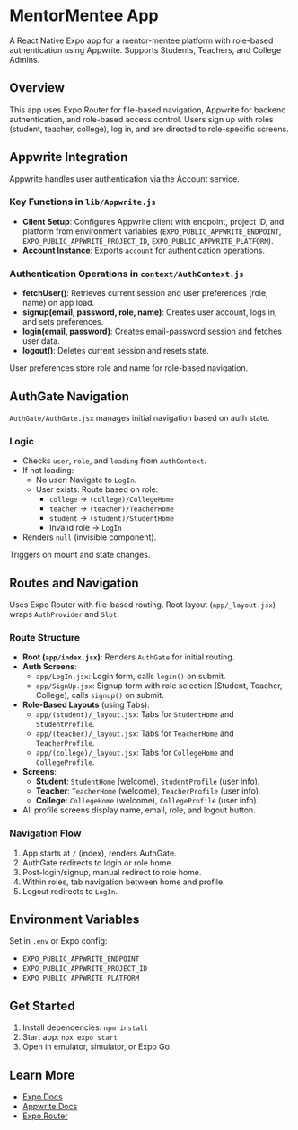 # MentorMentee App

A React Native Expo app for a mentor-mentee platform with role-based authentication using Appwrite. Supports Students, Teachers, and College Admins.

## Overview

This app uses Expo Router for file-based navigation, Appwrite for backend authentication, and role-based access control. Users sign up with roles (student, teacher, college), log in, and are directed to role-specific screens.

## Appwrite Integration

Appwrite handles user authentication via the Account service.

### Key Functions in `lib/Appwrite.js`

- **Client Setup**: Configures Appwrite client with endpoint, project ID, and platform from environment variables (`EXPO_PUBLIC_APPWRITE_ENDPOINT`, `EXPO_PUBLIC_APPWRITE_PROJECT_ID`, `EXPO_PUBLIC_APPWRITE_PLATFORM`).
- **Account Instance**: Exports `account` for authentication operations.

### Authentication Operations in `context/AuthContext.js`

- **fetchUser()**: Retrieves current session and user preferences (role, name) on app load.
- **signup(email, password, role, name)**: Creates user account, logs in, and sets preferences.
- **login(email, password)**: Creates email-password session and fetches user data.
- **logout()**: Deletes current session and resets state.

User preferences store role and name for role-based navigation.

## AuthGate Navigation

`AuthGate/AuthGate.jsx` manages initial navigation based on auth state.

### Logic

- Checks `user`, `role`, and `loading` from `AuthContext`.
- If not loading:
  - No user: Navigate to `LogIn`.
  - User exists: Route based on role:
    - `college` → `(college)/CollegeHome`
    - `teacher` → `(teacher)/TeacherHome`
    - `student` → `(student)/StudentHome`
    - Invalid role → `LogIn`
- Renders `null` (invisible component).

Triggers on mount and state changes.

## Routes and Navigation

Uses Expo Router with file-based routing. Root layout (`app/_layout.jsx`) wraps `AuthProvider` and `Slot`.

### Route Structure

- **Root (`app/index.jsx`)**: Renders `AuthGate` for initial routing.
- **Auth Screens**:
  - `app/LogIn.jsx`: Login form, calls `login()` on submit.
  - `app/SignUp.jsx`: Signup form with role selection (Student, Teacher, College), calls `signup()` on submit.
- **Role-Based Layouts** (using Tabs):
  - `app/(student)/_layout.jsx`: Tabs for `StudentHome` and `StudentProfile`.
  - `app/(teacher)/_layout.jsx`: Tabs for `TeacherHome` and `TeacherProfile`.
  - `app/(college)/_layout.jsx`: Tabs for `CollegeHome` and `CollegeProfile`.
- **Screens**:
  - **Student**: `StudentHome` (welcome), `StudentProfile` (user info).
  - **Teacher**: `TeacherHome` (welcome), `TeacherProfile` (user info).
  - **College**: `CollegeHome` (welcome), `CollegeProfile` (user info).
- All profile screens display name, email, role, and logout button.

### Navigation Flow

1. App starts at `/` (index), renders AuthGate.
2. AuthGate redirects to login or role home.
3. Post-login/signup, manual redirect to role home.
4. Within roles, tab navigation between home and profile.
5. Logout redirects to `LogIn`.

## Environment Variables

Set in `.env` or Expo config:

- `EXPO_PUBLIC_APPWRITE_ENDPOINT`
- `EXPO_PUBLIC_APPWRITE_PROJECT_ID`
- `EXPO_PUBLIC_APPWRITE_PLATFORM`

## Get Started

1. Install dependencies: `npm install`
2. Start app: `npx expo start`
3. Open in emulator, simulator, or Expo Go.

## Learn More

- [Expo Docs](https://docs.expo.dev/)
- [Appwrite Docs](https://appwrite.io/docs)
- [Expo Router](https://docs.expo.dev/router/introduction/)
